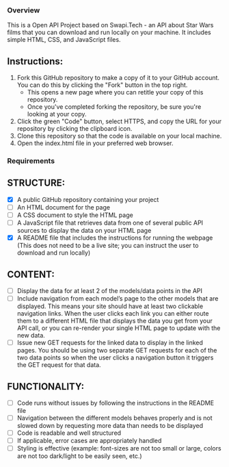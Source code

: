 ### Overview
This is a Open API Project based on Swapi.Tech - an API about Star Wars films that you can download and run locally on your machine.
It includes simple HTML, CSS, and JavaScript files.

## Instructions:

1. Fork this GitHub repository to make a copy of it to your GitHub account. You can do this by clicking the "Fork" button in the top right.
    - This opens a new page where you can retitle your copy of this repository.
    - Once you've completed forking the repository, be sure you're looking at your copy.
2. Click the green "Code" button, select HTTPS, and copy the URL for your repository by clicking the clipboard icon.
3. Clone this repository so that the code is available on your local machine. 
4. Open the index.html file in your preferred web browser.


### Requirements

## STRUCTURE:
- [X] A public GitHub repository containing your project
- [ ] An HTML document for the page
- [ ] A CSS document to style the HTML page
- [ ] A JavaScript file that retrieves data from one of several public API sources to display the data on your HTML page
- [X] A README file that includes the instructions for running the webpage (This does not need to be a live site; you can instruct the user to download and run locally)

## CONTENT:
- [ ] Display the data for at least 2 of the models/data points in the API
- [ ] Include navigation from each model’s page to the other models that are displayed. This means your site should have at least two clickable navigation links. When the user clicks each link you can either route them to a different HTML file that displays the data you get from your API call, or you can re-render your single HTML page to update with the new data.
- [ ] Issue new GET requests for the linked data to display in the linked pages. You should be using two separate GET requests for each of the two data points so when the user clicks a navigation button it triggers the GET request for that data.

## FUNCTIONALITY:
- [ ] Code runs without issues by following the instructions in the README file
- [ ] Navigation between the different models behaves properly and is not slowed down by requesting more data than needs to be displayed
- [ ] Code is readable and well structured
- [ ] If applicable, error cases are appropriately handled
- [ ] Styling is effective (example: font-sizes are not too small or large, colors are not too dark/light to be easily seen, etc.)